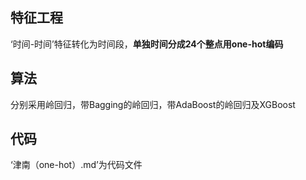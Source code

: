 ## 特征工程
‘时间-时间’特征转化为时间段，**单独时间分成24个整点用one-hot编码**

## 算法
分别采用岭回归，带Bagging的岭回归，带AdaBoost的岭回归及XGBoost

## 代码
‘津南（one-hot）.md’为代码文件
